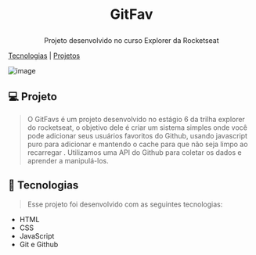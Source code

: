 # <p align="center">GitFav</p>

<p align="center">Projeto desenvolvido no curso Explorer da Rocketseat</p>

[Tecnologias](https://github.com/Souzasud/GitFav/tree/main?tab=readme-ov-file#-tecnologias)  |  [Projetos](https://github.com/Souzasud/GitFav/tree/main?tab=readme-ov-file#-projeto)

![image](https://github.com/Souzasud/GitFav/assets/133075307/7e2c288e-1b45-4f18-917a-6157029f00c1)

## 💻 Projeto
>O GitFavs é um projeto desenvolvido no estágio 6 da trilha explorer do rocketseat, o objetivo dele é criar um sistema simples onde você pode adicionar seus usuários favoritos do Github, usando javascript puro para adicionar e mantendo o cache para que não seja limpo ao recarregar .
Utilizamos uma API do Github para coletar os dados e aprender a manipulá-los.

## 🚀 Tecnologias
>Esse projeto foi desenvolvido com as seguintes tecnologias:

- HTML
- CSS
- JavaScript
- Git e Github
